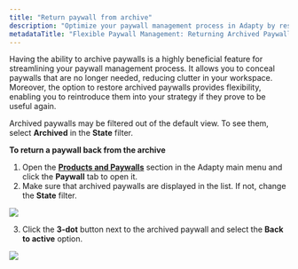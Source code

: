 ```yaml
---
title: "Return paywall from archive"
description: "Optimize your paywall management process in Adapty by restoring archived paywalls, providing flexibility for reintroduction into your strategy when necessary. Learn how to efficiently return archived paywalls and enhance your paywall management experience"
metadataTitle: "Flexible Paywall Management: Returning Archived Paywalls in Adapty"
---
```


Having the ability to archive paywalls is a highly beneficial feature for streamlining your paywall management process. It allows you to conceal paywalls that are no longer needed, reducing clutter in your workspace. Moreover, the option to restore archived paywalls provides flexibility, enabling you to reintroduce them into your strategy if they prove to be useful again.

Archived paywalls may be filtered out of the default view. To see them, select **Archived** in the **State** filter.

**To return a paywall back from the archive**

1. Open the [**Products and Paywalls**](https://app.adapty.io/paywalls) section in the Adapty main menu and click the **Paywall** tab to open it. 
2. Make sure that archived paywalls are displayed in the list. If not, change the **State** filter.

   
<div style={{ textAlign: 'center' }}>
  <img 
    src="https://files.readme.io/1e80bd1-filter_paywalls.png" 
    style={{ width: 'auto', border: 'none' }}
  />
</div>



3. Click the **3-dot** button next to the archived paywall and select the **Back to active** option.

   
<div style={{ textAlign: 'center' }}>
  <img 
    src="https://files.readme.io/d090e08-paywalls_back_to_active.png" 
    style={{ width: '700px', border: '1px solid grey' }}
  />
</div>




